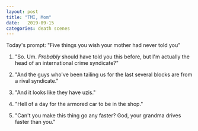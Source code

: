 ```yaml
---
layout: post
title: "TMI, Mom"
date:   2019-09-15
categories: death scenes
---
```

Today's prompt: "Five things you wish your mother had never told you"

1. "So. Um. *Probably* should have told you this before, but I'm actually the head of an international crime syndicate?"

2. "And the guys who've been tailing us for the last several blocks are from a rival syndicate."

3. "And it looks like they have uzis."

4. "Hell of a day for the armored car to be in the shop."

5. "Can't you make this thing go any faster? God, your grandma drives faster than you."

